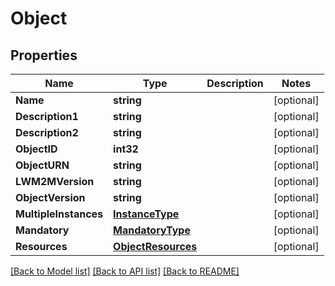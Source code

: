 # Object

## Properties

Name | Type | Description | Notes
------------ | ------------- | ------------- | -------------
**Name** | **string** |  | [optional] 
**Description1** | **string** |  | [optional] 
**Description2** | **string** |  | [optional] 
**ObjectID** | **int32** |  | [optional] 
**ObjectURN** | **string** |  | [optional] 
**LWM2MVersion** | **string** |  | [optional] 
**ObjectVersion** | **string** |  | [optional] 
**MultipleInstances** | [**InstanceType**](InstanceType.md) |  | [optional] 
**Mandatory** | [**MandatoryType**](MandatoryType.md) |  | [optional] 
**Resources** | [**ObjectResources**](Object_Resources.md) |  | [optional] 

[[Back to Model list]](../README.md#documentation-for-models) [[Back to API list]](../README.md#documentation-for-api-endpoints) [[Back to README]](../README.md)


